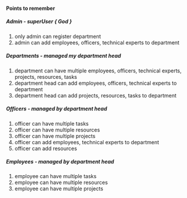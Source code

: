 #### Points to remember

##### Admin - superUser { God }
1. only admin can register department
2. admin can add employees, officers, technical experts to department



##### Departments - managed my department head
1. department can have multiple employees, officers, technical experts, projects, resources, tasks
2. department head can add employees, officers, technical experts to department
3. department head can add projects, resources, tasks to department


##### Officers - managed by department head
1. officer can have multiple tasks
2. officer can have multiple resources
3. officer can have multiple projects
4. officer can add employees, technical experts to department
5. officer can add resources


##### Employees - managed by department head
1. employee can have multiple tasks
2. employee can have multiple resources
3. employee can have multiple projects